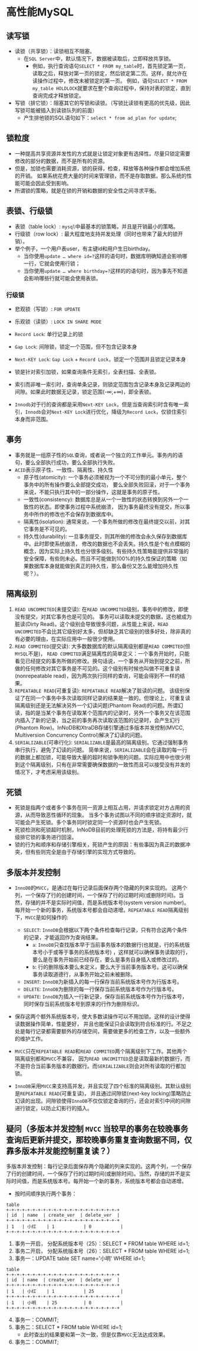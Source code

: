# 高性能MySQL

## 读写锁
- 读锁（共享锁）：读锁相互不阻塞。
	+ 在`SQL Server`中，默认情况下，数据被读取后，立即释放共享锁。
		- 例如，执行查询语句`SELECT * FROM my_table`时，首先锁定第一页，读取之后，释放对第一页的锁定，然后锁定第二页。这样，就允许在读操作过程中，修改未被锁定的第一页。 例如，语句`SELECT * FROM my_table HOLDLOCK`就要求在整个查询过程中，保持对表的锁定，直到查询完成才释放锁定。
- 写锁（排它锁）：阻塞其它的写锁和读锁。（写锁比读锁有更高的优先级，因此写锁可能被插入到读锁队列的前面）
	+ 产生排他锁的SQL语句如下：`select * from ad_plan for update`;

## 锁粒度
- 一种提高共享资源并发性的方式就是让锁定对象更有选择性。尽量只锁定需要修改的部分的数据，而不是所有的资源。
- 但是，加锁也需要消耗资源，锁的获得，检查，释放等各种操作都会增加系统的开销。
	如果系统花费大量的时间来管理锁，而不是存取数据，那么系统的性能可能会因此受到影响。
- 所谓锁的策略，就是在锁的开销和数据的安全性之间寻求平衡。

## 表锁、行级锁
- 表锁（table lock）: `mysql`中最基本的锁策略，并且是开销最小的策略。
- 行级锁（row lock）: 最大程度地支持并发处理（同时也带来了最大的锁开销）。
- 举个例子，一个用户表user，有主键id和用户生日birthday。
	+ 当你使用`update … where id=?`这样的语句时，数据库明确知道会影响哪一行，它就会使用行锁；
	+ 当你使用`update … where birthday=?`这样的的语句时，因为事先不知道会影响哪些行就可能会使用表锁。

### 行级锁
- 悲观锁（写锁）:  `FOR UPDATE`
- 乐观锁（读锁）: `LOCK IN SHARE MODE`

- `Record Lock`: 单行记录上的锁
- `Gap Lock`: 间隙锁，锁定一个范围，但不包含记录本身
- `Next-KEY Lock`: `Gap Lock` + `Record Lock`，锁定一个范围并且锁定记录本身

- 锁是针对索引加锁，如果查询条件无索引，全表扫描、全表锁。
- 索引而非唯一索引时，查询单条记录，则锁定范围包含记录本身及记录两边的间隙。如果此时数据无记录，锁定范围(-∞,+∞)，即全表锁。
- `Innodb`对于行的查询都是采用`Next-KEY Lock`，但是当查询索引时含有唯一索引，`Innodb`会对`Next-KEY Lock`进行优化，降级为`Record Lock`，仅锁住索引本身而非范围。

## 事务
- 事务就是一组原子性的`SQL`查询，或者说一个独立的工作单元。事务内的语句，要么全部执行成功，要么全部执行失败。
- `ACID`表示原子性、一致性、隔离性、持久性
	+ 原子性(atomicity): 一个事务必须被视为一个不可分割的最小单元，整个事务中的所有操作要么全部提交成功，
		要么全部失败回滚，对于一个事务来说，不能只执行其中的一部分操作，这就是事务的原子性。
	+ 一致性(consistency): 数据库总是从一个一致性的状态转换到另外一个一致性的状态。即使事务过程中系统崩溃，
		因为事务最终没有提交，所以事务中所作的修改也不会保存到数据库中。
	+ 隔离性(isolation): 通常来说，一个事务所做的修改在最终提交以前，对其它事务是不可见的。
	+ 持久性(durability): 一旦事务提交，则其所做的修改会永久保存到数据库中。此时即使系统崩溃，
		修改的数据也不会丢失。持久性是个有点模糊的概念，因为实际上持久性也分很多级别。有些持久性策略能提供非常强的安全保障，有些则未必。而且不可能做到100%的持久性保证的策略（如果数据库本身就能做到真正的持久性，那么备份又怎么能增加持久性呢？）。

## 隔离级别
1. `READ UNCOMMITED`(未提交读): 在`READ UNCOMMITED`级别，事务中的修改，即使没有提交，对其它事务也是可见的。
	事务可以读取未提交的数据，这也被成为脏读(Dirty Read)。这个级别会导致很多问题，从性能上来说，`READ UNCOMMITED`不会比其它级别好太多，但却缺乏其它级别的很多好处，除非真的有必要的理由，在实际应用中一般很少使用。
2. `READ COMMITED`(提交读): 大多数数据库的默认隔离级别都是`READ COMMITED`(但`MYSQL`不是)，
	`READ COMMITED`满足隔离性的简单定义：一个事务开始时，只能看见已经提交的事务所做的修改。换句话说，一个事务从开始到提交之前，所做的任何修改对其它事务是不可见的。这个级别有时候也叫做不可重复读(nonrepeatable read)，因为两次执行同样的查询，可能会得到不一样的结果。
3. `REPEATABLE READ`(可重复读): `REPEATABLE READ`解决了脏读的问题。
	该级别保证了在同一个事务中多次读取同样记录的结果是一致的。但理论上，可重复读隔离级别还是无法解决另外一个幻读问题(Phantom Read)的问题。所谓幻读，指的是当某个事务在读取某个范围内的记录时，另外一个事务又在该范围内插入了新的记录，当之前的事务再次读取该范围的记录时，会产生幻行(Phantom Row)。InNoDB和XtraDB存储引擎通过多版本并发控制(MVCC, Multiversion Concurrency Control)解决了幻读的问题。
4. `SERIALIZABLE`(可串行化): `SERIALIZABLE`是最高的隔离级别。它通过强制事务串行执行，避免了幻读的问题。
	简单来说，`SERIALIZABLE`会在读取的每一行的数据上都加锁，可能导致大量的超时和锁争用的问题。实际应用中也很少用到这个隔离级别，只有在非常需要确保数据的一致性而且可以接受没有并发的情况下，才考虑采用该级别。

## 死锁
- 死锁是指两个或者多个事务在同一资源上相互占用，并请求锁定对方占用的资源，从而导致恶性循环的现象。
	当多个事务试图以不同的顺序锁定资源时，就可能会产生死锁。多个事务同时锁定同一个资源时也会产生死锁。
- 死锁检测和死锁超时机制，InNoDB目前的处理死锁的方法是，将持有最少行级排它锁的事务进行回滚。
- 锁的行为和顺序和存储引擎相关，死锁产生的原因：有些事因为真正的数据冲突，但有些则完全是由于存储引擎的实现方式导致的。

## 多版本并发控制
- `InnoDB`的`MVCC`，是通过在每行记录后面保存两个隐藏的列来实现的。
	这两个列，一个保存了行的创建时间，一个保存了行的过期时间(或删除时间)。当然，存储的并不是实际时间值，而是系统版本号(system version number)。每开始一个新的事务，系统版本号都会自动递增。`REPEATABLE READ`隔离级别下，`MVCC`是如何操作的:
	+ `SELECT`: `InnoDB`会根据以下两个条件检查每行记录，只有符合这两个条件的记录，才能返回作为查询结果。
		- `a`: `InnoDB`只查找版本早于当前事务版本的数据行(也就是，行的系统版本号小于或等于事务的系统版本号)
			，这样就可以确保事务读取的行，要么是在事务开始前已经存在，要么是事务自身插入或修改过的。
		- `b`: 行的删除版本要么未定义，要么大于当前事务版本号。这可以确保事务读取道德行，从事务开始之前未被删除。
	+ `INSERT`: `InnoDB`为新插入的每一行保存当前系统版本号作为行版本号。
	+ `DELETE`: `InnoDB`为删除的每一行保存当前系统版本号作为行版本号。
	+ `UPDATE`: `InnoDB`为插入一行新记录，保存当前系统版本号作为行版本号，
		同时保存当前系统版本号到原来的行作为删除标识。

- 保存这两个额外系统版本号，使大多数读操作可以不用加锁。这样的设计使得读数据操作简单，性能更好，
	并且也能保证只会读取到符合标准的行。不足之处是每行记录都需要额外的存储空间，需要做更多的检查工作，以及一些额外的维护工作。
- `MVCC`只在`REPEATABLE READ`和`READ COMMITED`两个隔离级别下工作。其他两个隔离级别都和`MVCC`不兼容，
	因为`READ UNCOMITTED`总是读取最新的数据行，而不是符合当前事务版本的数据行。而`SERIALIZABLE`则会对所有读取的行都加锁。
- `InnoDB`采用`MVCC`来支持高并发，并且实现了四个标准的隔离级别。其默认级别是`REPEATABLE READ`(可重复读)，
	并且通过间隙锁(next-key locking)策略防止幻读的出现。间隙锁使得`InnoDB`不仅仅锁定查询的行，还会对索引中间的间隙进行锁定，以防止幻影行的插入。


## 疑问（多版本并发控制 `MVCC` 当较早的事务在较晚事务查询后更新并提交，那较晚事务重复查询数据不同，仅靠多版本并发能控制重复读？）
多版本并发控制：每行记录后面保存两个隐藏的列来实现的。这两个列，一个保存了行的创建时间，一个保存了行的过期时间(或删除时间)。当然，存储的并不是实际时间值，而是系统版本号。每开始一个新的事务，系统版本号都会自动递增。

- 按时间顺序执行两个事务：
```
table
+-+-+-+-+-+-+-+-+-+-+-+-+-+-+-+-+-+-+-+-+-+
| id  | name  | create_ver  | delete_ver  |
+-+-+-+-+-+-+-+-+-+-+-+-+-+-+-+-+-+-+-+-+-+
| 1   | 小红	  | 1	 	    | 0			  |
+-+-+-+-+-+-+-+-+-+-+-+-+-+-+-+-+-+-+-+-+-+
```
1. 事务一开启， 分配系统版本号（25）：SELECT * FROM table WHERE id=1;
2. 事务二开启， 分配系统版本号（26）：SELECT * FROM table WHERE id=1;
3. 事务一：UPDATE table SET name='小明' WHERE id=1;
```
table
+-+-+-+-+-+-+-+-+-+-+-+-+-+-+-+-+-+-+-+-+-+
| id  | name  | create_ver  | delete_ver  |
+-+-+-+-+-+-+-+-+-+-+-+-+-+-+-+-+-+-+-+-+-+
| 1   | 小红	  | 1	 	    | 25		  |
+-+-+-+-+-+-+-+-+-+-+-+-+-+-+-+-+-+-+-+-+-+
| 1   | 小明	  | 25 			| 0			  |
+-+-+-+-+-+-+-+-+-+-+-+-+-+-+-+-+-+-+-+-+-+
```
4. 事务一：COMMIT;
5. 事务二：SELECT * FROM table WHERE id=1;
	- 此时查出的结果要和第一次一致，但是仅靠`MVCC`无法达成效果。
6. 事务二：COMMIT;
